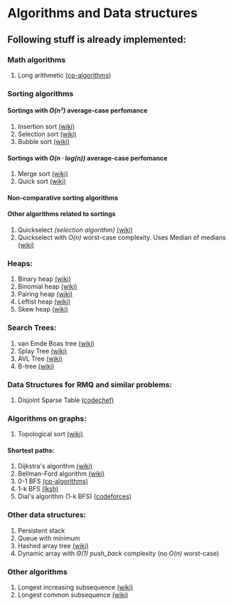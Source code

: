 # Algorithms and Data structures

## Following stuff is already implemented:

### Math algorithms
1. Long arithmetic [(cp-algorithms)](https://cp-algorithms.com/algebra/big-integer.html)

### Sorting algorithms
#### Sortings with _O(n²)_ average-case perfomance
1. Insertion sort [(wiki)](https://en.wikipedia.org/wiki/Insertion_sort)
2. Selection sort [(wiki)](https://en.wikipedia.org/wiki/Selection_sort)
3. Bubble sort [(wiki)](https://en.wikipedia.org/wiki/Bubble_sort)

#### Sortings with _O(n ∙ log(n))_ average-case perfomance
1. Merge sort [(wiki)](https://en.wikipedia.org/wiki/Merge_sort)
2. Quick sort [(wiki)](https://en.wikipedia.org/wiki/Quicksort)

#### Non-comparative sorting algorithms

#### Other algorithms related to sortings
1. Quickselect *(selection algorithm)* [(wiki)](https://en.wikipedia.org/wiki/Quickselect)
2. Quickselect with _O(n)_ worst-case complexity. Uses Median of medians [(wiki)](https://en.wikipedia.org/wiki/Median_of_medians)

### Heaps:
1. Binary heap [(wiki)](https://en.wikipedia.org/wiki/Binary_heap)
2. Binomial heap [(wiki)](https://en.wikipedia.org/wiki/Binomial_heap)
3. Pairing heap [(wiki)](https://en.wikipedia.org/wiki/Pairing_heap)
4. Leftist heap [(wiki)](https://en.wikipedia.org/wiki/Leftist_tree)
5. Skew heap [(wiki)](https://en.wikipedia.org/wiki/Skew_heap)

### Search Trees:
1. van Emde Boas tree [(wiki)](https://en.wikipedia.org/wiki/Van_Emde_Boas_tree)
2. Splay Tree [(wiki)](https://en.wikipedia.org/wiki/Splay_tree)
3. AVL Tree [(wiki)](https://en.wikipedia.org/wiki/AVL_tree)
4. B-tree [(wiki)](https://en.wikipedia.org/wiki/B-tree)

### Data Structures for RMQ and similar problems:
1. Disjoint Sparse Table [(codechef)](https://discuss.codechef.com/t/tutorial-disjoint-sparse-table/17404)

### Algorithms on graphs:
1. Topological sort [(wiki)](https://en.wikipedia.org/wiki/Topological_sorting)

#### Shortest paths:
1. Dijkstra's algorithm [(wiki)](https://en.wikipedia.org/wiki/Dijkstra%27s_algorithm)
2. Bellman-Ford algorithm [(wiki)](https://en.wikipedia.org/wiki/Bellman–Ford_algorithm)
3. 0-1 BFS [(cp-algorithms)](https://cp-algorithms.com/graph/01_bfs.html)
4. 1-k BFS [(lksh)](https://archive.lksh.ru/2018/august/B'/notes/07.pdf)
5. Dial's algorithm (1-k BFS) [(codeforces)](https://codeforces.com/blog/entry/88408?locale=en)

### Other data structures:
1. Persistent stack
2. Queue with minimum 
3. Hashed array tree [(wiki)](https://en.wikipedia.org/wiki/Hashed_array_tree)
4. Dynamic array with _Θ(1)_ _push_back_ complexity (no _O(n)_ worst-case)

### Other algorithms
1. Longest increasing subsequence [(wiki)](https://en.wikipedia.org/wiki/Longest_increasing_subsequence)
2. Longest common subsequence [(wiki)](https://en.wikipedia.org/wiki/Longest_common_subsequence_problem)
